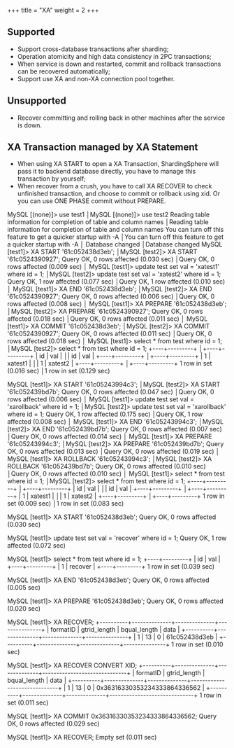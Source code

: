 +++
title = "XA"
weight = 2
+++

## Supported

* Support cross-database transactions after sharding;
* Operation atomicity and high data consistency in 2PC transactions;
* When service is down and restarted, commit and rollback transactions can be recovered automatically;
* Support use XA and non-XA connection pool together.

## Unsupported

* Recover committing and rolling back in other machines after the service is down.

## XA Transaction managed by XA Statement

* When using XA START to open a XA Transaction, ShardingSphere will pass it to backend database directly, you have to manage this transaction by yourself;
* When recover from a crush, you have to call XA RECOVER to check unfinished transaction, and choose to commit or rollback using xid. Or you can use ONE PHASE commit without PREPARE.

MySQL [(none)]> use test1                                                                               │MySQL [(none)]> use test2
Reading table information for completion of table and column names                                      │Reading table information for completion of table and column names
You can turn off this feature to get a quicker startup with -A                                          │You can turn off this feature to get a quicker startup with -A
                                                                                                        │
Database changed                                                                                        │Database changed
MySQL [test1]> XA START '61c052438d3eb';                                                                │MySQL [test2]> XA START '61c0524390927';
Query OK, 0 rows affected (0.030 sec)                                                                   │Query OK, 0 rows affected (0.009 sec)
                                                                                                        │
MySQL [test1]> update test set val = 'xatest1' where id = 1;                                            │MySQL [test2]> update test set val = 'xatest2' where id = 1;
Query OK, 1 row affected (0.077 sec)                                                                    │Query OK, 1 row affected (0.010 sec)
                                                                                                        │
MySQL [test1]> XA END '61c052438d3eb';                                                                  │MySQL [test2]> XA END '61c0524390927';
Query OK, 0 rows affected (0.006 sec)                                                                   │Query OK, 0 rows affected (0.008 sec)
                                                                                                        │
MySQL [test1]> XA PREPARE '61c052438d3eb';                                                              │MySQL [test2]> XA PREPARE '61c0524390927';
Query OK, 0 rows affected (0.018 sec)                                                                   │Query OK, 0 rows affected (0.011 sec)
                                                                                                        │
MySQL [test1]> XA COMMIT '61c052438d3eb';                                                               │MySQL [test2]> XA COMMIT '61c0524390927';
Query OK, 0 rows affected (0.011 sec)                                                                   │Query OK, 0 rows affected (0.018 sec)
                                                                                                        │
MySQL [test1]> select * from test where id = 1;                                                         │MySQL [test2]> select * from test where id = 1;
+----+---------+                                                                                        │+----+---------+
| id | val     |                                                                                        │| id | val     |
+----+---------+                                                                                        │+----+---------+
|  1 | xatest1 |                                                                                        │|  1 | xatest2 |
+----+---------+                                                                                        │+----+---------+
1 row in set (0.016 sec)                                                                                │1 row in set (0.129 sec)

MySQL [test1]> XA START '61c05243994c3';                                                                │MySQL [test2]> XA START '61c052439bd7b';
Query OK, 0 rows affected (0.047 sec)                                                                   │Query OK, 0 rows affected (0.006 sec)
                                                                                                        │
MySQL [test1]> update test set val = 'xarollback' where id = 1;                                         │MySQL [test2]> update test set val = 'xarollback' where id = 1;
Query OK, 1 row affected (0.175 sec)                                                                    │Query OK, 1 row affected (0.008 sec)
                                                                                                        │
MySQL [test1]> XA END '61c05243994c3';                                                                  │MySQL [test2]> XA END '61c052439bd7b';
Query OK, 0 rows affected (0.007 sec)                                                                   │Query OK, 0 rows affected (0.014 sec)
                                                                                                        │
MySQL [test1]> XA PREPARE '61c05243994c3';                                                              │MySQL [test2]> XA PREPARE '61c052439bd7b';
Query OK, 0 rows affected (0.013 sec)                                                                   │Query OK, 0 rows affected (0.019 sec)
                                                                                                        │
MySQL [test1]> XA ROLLBACK '61c05243994c3';                                                             │MySQL [test2]> XA ROLLBACK '61c052439bd7b';
Query OK, 0 rows affected (0.010 sec)                                                                   │Query OK, 0 rows affected (0.010 sec)
                                                                                                        │
MySQL [test1]> select * from test where id = 1;                                                         │MySQL [test2]> select * from test where id = 1;
+----+---------+                                                                                        │+----+---------+
| id | val     |                                                                                        │| id | val     |
+----+---------+                                                                                        │+----+---------+
|  1 | xatest1 |                                                                                        │|  1 | xatest2 |
+----+---------+                                                                                        │+----+---------+
1 row in set (0.009 sec)                                                                                │1 row in set (0.083 sec)

MySQL [test1]>  XA START '61c052438d3eb';
Query OK, 0 rows affected (0.030 sec)

MySQL [test1]> update test set val = 'recover' where id = 1;
Query OK, 1 row affected (0.072 sec)

MySQL [test1]> select * from test where id = 1;
+----+---------+
| id | val     |
+----+---------+
|  1 | recover |
+----+---------+
1 row in set (0.039 sec)

MySQL [test1]>  XA END '61c052438d3eb';
Query OK, 0 rows affected (0.005 sec)

MySQL [test1]> XA PREPARE '61c052438d3eb';
Query OK, 0 rows affected (0.020 sec)

MySQL [test1]> XA RECOVER;
+----------+--------------+--------------+---------------+
| formatID | gtrid_length | bqual_length | data          |
+----------+--------------+--------------+---------------+
|        1 |           13 |            0 | 61c052438d3eb |
+----------+--------------+--------------+---------------+
1 row in set (0.010 sec)

MySQL [test1]> XA RECOVER CONVERT XID;
+----------+--------------+--------------+------------------------------+
| formatID | gtrid_length | bqual_length | data                         |
+----------+--------------+--------------+------------------------------+
|        1 |           13 |            0 | 0x36316330353234333864336562 |
+----------+--------------+--------------+------------------------------+
1 row in set (0.011 sec)

MySQL [test1]> XA COMMIT 0x36316330353234333864336562;
Query OK, 0 rows affected (0.029 sec)

MySQL [test1]> XA RECOVER;
Empty set (0.011 sec)
